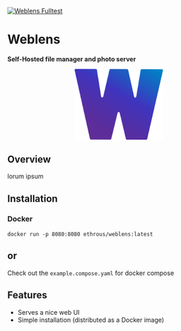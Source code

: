 [![Weblens Fulltest](https://github.com/ethanrous/weblens/actions/workflows/go.yml/badge.svg?branch=main&event=push)](https://github.com/ethanrous/weblens/actions/workflows/go.yml)

Weblens
===============

__Self-Hosted file manager and photo server__

<p align="center">
  <img style="float: center;" src="images/brand/logo.png" alt="weblens logo"  width=200 />
</p>

## Overview

lorum ipsum

## Installation

### Docker

```
docker run -p 8080:8080 ethrous/weblens:latest
```
or
--------
Check out the `example.compose.yaml` for docker compose

## Features

- Serves a nice web UI
- Simple installation (distributed as a Docker image)
